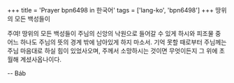 +++
title = 'Prayer bpn6498 in 한국어'
tags = ['lang-ko', 'bpn6498']
+++
땅위의 모든 백성들이

주여! 땅위의 모든 백성들이 주님의 신앙의 낙원으로 들어갈 수 있게 하시와 피조물 중 어느 하나도 주님의 뜻의 경계 밖에 남아있게 하지 마소서.
기억 못할 때로부터 주님께는 주님 마음대로 하실 힘이 있었사오며, 주께서 소망하시는 것이면 무엇이든지 그 위에 초월해 계셨사옵나이다.

-- Báb
